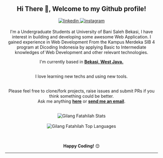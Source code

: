<div align="center">
<h2> Hi There 🙌, Welcome to my Github profile!</h2>  
<a href="https://www.linkedin.com/in/gilang-fatahilah/" target="_blank">
<img src=https://img.shields.io/badge/linkedin-%2300acee.svg?color=405DE6&style=for-the-badge&logo=linkedin&logoColor=white alt=linkedin style="margin-bottom: 5px;" />
</a>
<a href="https://instagram.com/gilanqf" target="_blank">
<img src=https://img.shields.io/badge/instagram-%ff5851db.svg?color=C13584&style=for-the-badge&logo=instagram&logoColor=white alt=instagram style="margin-bottom: 5px;" />
</a>

I'm a Undergraduate Students at University of Bani Saleh Bekasi, I have interest in building and developing some awesome Web Application. I gained experience in Web Development From the Kampus Merdeka SIB 4 program at Dicoding Indonesia by applying Basic to Intermediate knowledges of Web Development and other relevant technologies.
<br />

I'm currently based in **[Bekasi, West Java.](https://goo.gl/maps/fVDLKT1Lx3hamygY9)**

<br />
I love learning new techs and using new tools.
<br />
<br />

Please feel free to clone/fork projects, raise issues and submit PRs if you think something could be better.<br />
Ask me anything **[here](https://github.com/gilangfatahilah/gilangfatahilah/issues/new)** or <a href="mailto:gilangf010@gmail.com"><b>send me an email</b></a>.
<br />
<br />

<img align="center" src="https://github-readme-stats.vercel.app/api?username=gilangfatahilah&include_all_commits=true&count_private=true&show_icons=true&rank_icon=github&theme=react" alt="Gilang Fatahilah Stats">
<br />
<br />
<img src="https://github-readme-stats.vercel.app/api/top-langs/?username=gilangfatahilah&layout=compact&theme=dark&bg_color=0A0A0A" alt="Gilang Fatahilah Top Languages"/>
<br />
<br />
<br />

**Happy Coding!** 😊

---
